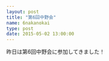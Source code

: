 ```yaml
---
layout: post
title: "第6回中野会"
name: 6nakanokai
type: post
date: 2015-05-02 13:00:00
---
```

昨日は第6回中野会に参加してきました！
